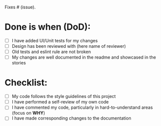 Fixes # (issue).

# Done is when (DoD):
- [ ] I have added UI/Unit tests for my changes
- [ ] Design has been reviewed with (here name of reviewer)
- [ ] Old tests and eslint rule are not broken
- [ ] My changes are well documented in the readme and showcased in the stories 

# Checklist:
- [ ] My code follows the style guidelines of this project
- [ ] I have performed a self-review of my own code
- [ ] I have commented my code, particularly in hard-to-understand areas (focus on **WHY**)
- [ ] I have made corresponding changes to the documentation
